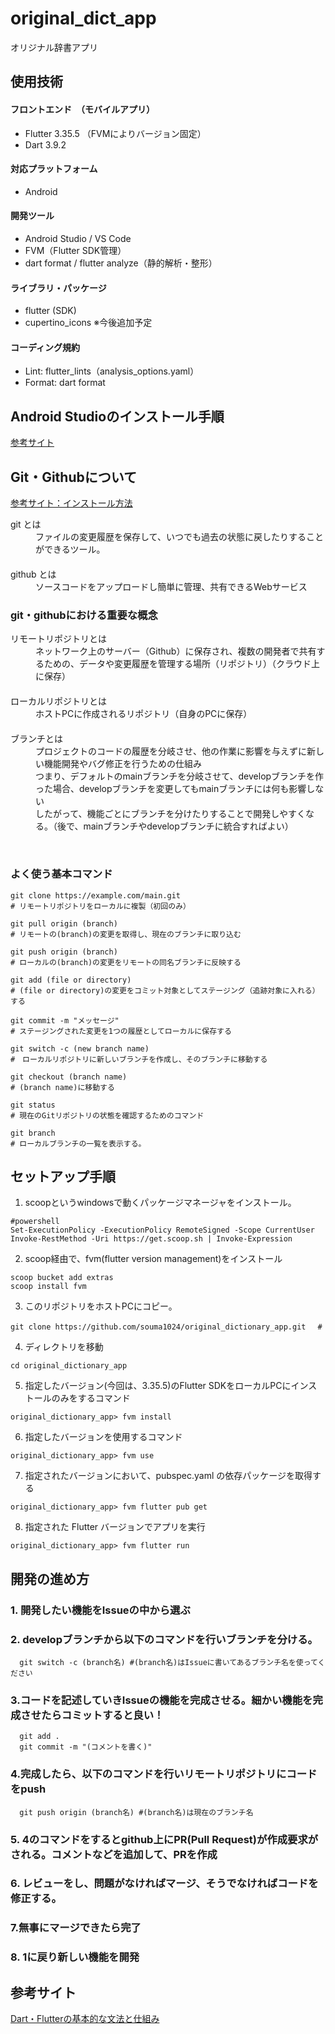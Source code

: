 # original_dict_app
オリジナル辞書アプリ

## 使用技術
#### フロントエンド　（モバイルアプリ）
- Flutter 3.35.5 （FVMによりバージョン固定）
- Dart 3.9.2

#### 対応プラットフォーム
- Android 

#### 開発ツール
- Android Studio / VS Code
- FVM（Flutter SDK管理）
- dart format / flutter analyze（静的解析・整形）

#### ライブラリ・パッケージ
- flutter (SDK)
- cupertino_icons
※今後追加予定

#### コーディング規約
- Lint: flutter_lints（analysis_options.yaml）
- Format: dart format


## Android Studioのインストール手順
[参考サイト](https://zenn.dev/heyhey1028/books/flutter-basics/viewer/getting_started_windows#3.android-studio-%E3%81%AE%E3%82%BB%E3%83%83%E3%83%88%E3%82%A2%E3%83%83%E3%83%97)

## Git・Githubについて
[参考サイト：インストール方法](https://qiita.com/takeru-hirai/items/4fbe6593d42f9a844b1c) <br>

<dl>
  <dt>git とは</dt>
  <dd>ファイルの変更履歴を保存して、いつでも過去の状態に戻したりすることができるツール。</dd>
　<dt>github とは</dt>
  <dd>ソースコードをアップロードし簡単に管理、共有できるWebサービス</dd>
</dl>

### git・githubにおける重要な概念
<dl>
  <dt>リモートリポジトリとは</dt>
  <dd>ネットワーク上のサーバー（Github）に保存され、複数の開発者で共有するための、データや変更履歴を管理する場所（リポジトリ）（クラウド上に保存）</dd>
　<dt>ローカルリポジトリとは</dt>
  <dd>ホストPCに作成されるリポジトリ（自身のPCに保存）</dd>
　<dt>ブランチとは</dt>
  <dd>
        プロジェクトのコードの履歴を分岐させ、他の作業に影響を与えずに新しい機能開発やバグ修正を行うための仕組み<br>
        つまり、デフォルトのmainブランチを分岐させて、developブランチを作った場合、developブランチを変更してもmainブランチには何も影響しない<br>
        したがって、機能ごとにブランチを分けたりすることで開発しやすくなる。（後で、mainブランチやdevelopブランチに統合すればよい）
  </dd>
</dl>

<br>

### よく使う基本コマンド
```
git clone https://example.com/main.git
# リモートリポジトリをローカルに複製（初回のみ）

git pull origin (branch)
# リモートの(branch)の変更を取得し、現在のブランチに取り込む

git push origin (branch)
# ローカルの(branch)の変更をリモートの同名ブランチに反映する

git add (file or directory)
# (file or directory)の変更をコミット対象としてステージング（追跡対象に入れる）する

git commit -m "メッセージ"
# ステージングされた変更を1つの履歴としてローカルに保存する

git switch -c (new branch name)
#　ローカルリポジトリに新しいブランチを作成し、そのブランチに移動する

git checkout (branch name)
# (branch name)に移動する

git status
# 現在のGitリポジトリの状態を確認するためのコマンド

git branch
# ローカルブランチの一覧を表示する。
```

## セットアップ手順

1. scoopというwindowsで動くパッケージマネージャをインストール。
```
#powershell
Set-ExecutionPolicy -ExecutionPolicy RemoteSigned -Scope CurrentUser
Invoke-RestMethod -Uri https://get.scoop.sh | Invoke-Expression
```

2. scoop経由で、fvm(flutter version management)をインストール
```
scoop bucket add extras
scoop install fvm
```

3. このリポジトリをホストPCにコピー。
```
git clone https://github.com/souma1024/original_dictionary_app.git　 #
```
4. ディレクトリを移動
```
cd original_dictionary_app
```

5. 指定したバージョン(今回は、3.35.5)のFlutter SDKをローカルPCにインストールのみをするコマンド
```
original_dictionary_app> fvm install
```
6. 指定したバージョンを使用するコマンド
```
original_dictionary_app> fvm use
```
7. 指定されたバージョンにおいて、pubspec.yaml の依存パッケージを取得する
```
original_dictionary_app> fvm flutter pub get
```
8. 指定された Flutter バージョンでアプリを実行
```
original_dictionary_app> fvm flutter run
```

## 開発の進め方
### 1. 開発したい機能をIssueの中から選ぶ
### 2. developブランチから以下のコマンドを行いブランチを分ける。
```
  git switch -c (branch名) #(branch名)はIssueに書いてあるブランチ名を使ってください
```
### 3.コードを記述していきIssueの機能を完成させる。細かい機能を完成させたらコミットすると良い！
```
  git add .                          
  git commit -m "(コメントを書く)"
```
### 4.完成したら、以下のコマンドを行いリモートリポジトリにコードをpush
```
  git push origin (branch名) #(branch名)は現在のブランチ名
```
### 5. 4のコマンドをするとgithub上にPR(Pull Request)が作成要求がされる。コメントなどを追加して、PRを作成

### 6. レビューをし、問題がなければマージ、そうでなければコードを修正する。

### 7.無事にマージできたら完了

### 8. 1に戻り新しい機能を開発

## 参考サイト
[Dart・Flutterの基本的な文法と仕組み](https://zenn.dev/heyhey1028/books/flutter-basics/viewer/dart_intro)


